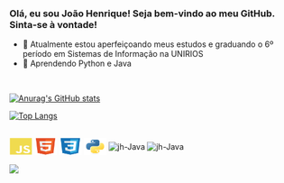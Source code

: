### Olá, eu sou João Henrique! Seja bem-vindo ao meu GitHub. Sinta-se à vontade!


- 🔭 Atualmente estou aperfeiçoando meus estudos e graduando o 6º período em Sistemas de Informação na UNIRIOS
- 🌱 Aprendendo Python e Java

<br>

[![Anurag's GitHub stats](https://github-readme-stats.vercel.app/api?username=joaohenriquejh&theme=tokyonight&show_icons=true&card_width=500)]([https://github.com/anuraghazra/github-readme-stats](https://github.com/joaohenriquejh))

[![Top Langs](https://github-readme-stats.vercel.app/api/top-langs/?username=joaohenriquejh&theme=tokyonight&card_width=500)]([https://github.com/anuraghazra/github-readme-stats](https://github.com/joaohenriquejh))

<div style="display: inline_block"><br>
  <img align="center" alt="jh-Js" height="30" width="40" src="https://raw.githubusercontent.com/devicons/devicon/master/icons/javascript/javascript-plain.svg">
  <img align="center" alt="jh-HTML" height="30" width="40" src="https://raw.githubusercontent.com/devicons/devicon/master/icons/html5/html5-original.svg">
  <img align="center" alt="jh-CSS" height="30" width="40" src="https://raw.githubusercontent.com/devicons/devicon/master/icons/css3/css3-original.svg">
  <img align="center" alt="jh-Python" height="30" width="40" src="https://raw.githubusercontent.com/devicons/devicon/master/icons/python/python-original.svg">
  <img align="center" alt="jh-Java" height="30" width="40" src="https://cdn.jsdelivr.net/gh/devicons/devicon/icons/java/java-original.svg"">
  <img align="center" alt="jh-Java" height="30" width="40" src="https://cdn.jsdelivr.net/gh/devicons/devicon/icons/php/php-original.svg"">
</div>
 
<div> <br>
  <a href="https://www.instagram.com/henrique_b12/?igshid=ZDdkNTZiNTM%3D" target="_blank"><img src="https://img.shields.io/badge/-Instagram-%23E4405F?style=for-the-badge&logo=instagram&logoColor=white" target="_blank"></a>
  
</div>                                                                                                      
